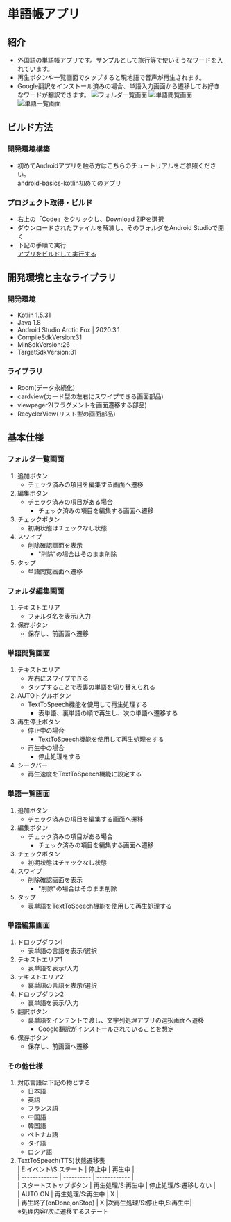 # 単語帳アプリ

## 紹介

- 外国語の単語帳アプリです。サンプルとして旅行等で使いそうなワードを入れています。
- 再生ボタンや一覧画面でタップすると現地語で音声が再生されます。
- Google翻訳をインストール済みの場合、単語入力画面から遷移してお好きなワードが翻訳できます。
![フォルダ一覧画面](https://user-images.githubusercontent.com/96267567/147460171-1195b302-d2de-4652-a16f-cb9d0cab6c9f.png)
![単語閲覧画面](https://user-images.githubusercontent.com/96267567/147460251-65c99511-6d44-40e0-8bb1-5ecce70e9ca2.png)
![単語一覧画面](https://user-images.githubusercontent.com/96267567/147460291-41f5f102-737a-4b34-9bd7-02808e3c3732.png)
## ビルド方法

### 開発環境構築
- 初めてAndroidアプリを触る方はこちらのチュートリアルをご参照ください。  
 android-basics-kotlin[初めてのアプリ](https://developer.android.com/courses/pathways/android-basics-kotlin-two?hl=ja)

### プロジェクト取得・ビルド

- 右上の「Code」をクリックし、Download ZIPを選択
- ダウンロードされたファイルを解凍し、そのフォルダをAndroid Studioで開く
- 下記の手順で実行  
[アプリをビルドして実行する](https://developer.android.com/studio/run)

## 開発環境と主なライブラリ

### 開発環境

- Kotlin 1.5.31
- Java 1.8
- Android Studio Arctic Fox | 2020.3.1
- CompileSdkVersion:31
- MinSdkVersion:26
- TargetSdkVersion:31

### ライブラリ

- Room(データ永続化)
- cardview(カード型の左右にスワイプできる画面部品)
- viewpager2(フラグメントを画面遷移する部品)
- RecyclerView(リスト型の画面部品)

## 基本仕様

### フォルダ一覧画面
  1. 追加ボタン
      - チェック済みの項目を編集する画面へ遷移
  2. 編集ボタン
      - チェック済みの項目がある場合
          - チェック済みの項目を編集する画面へ遷移
  3. チェックボタン
      - 初期状態はチェックなし状態
  4. スワイプ
      - 削除確認画面を表示
          - "削除"の場合はそのまま削除
  4. タップ
      - 単語閲覧画面へ遷移

### フォルダ編集画面
  1. テキストエリア  
      - フォルダ名を表示/入力
  2. 保存ボタン
      - 保存し、前画面へ遷移

### 単語閲覧画面
  1. テキストエリア
      - 左右にスワイプできる
      - タップすることで表裏の単語を切り替えられる
  2. AUTOトグルボタン
      - TextToSpeech機能を使用して再生処理する
          - 表単語、裏単語の順で再生し、次の単語へ遷移する
  3. 再生停止ボタン
      - 停止中の場合
          - TextToSpeech機能を使用して再生処理をする
      - 再生中の場合
          - 停止処理をする
  4. シークバー
      - 再生速度をTextToSpeech機能に設定する

### 単語一覧画面
  1. 追加ボタン
      - チェック済みの項目を編集する画面へ遷移
  2. 編集ボタン
      - チェック済みの項目がある場合
          - チェック済みの項目を編集する画面へ遷移
  3. チェックボタン
      - 初期状態はチェックなし状態
  4. スワイプ
      - 削除確認画面を表示
          - "削除"の場合はそのまま削除
  5. タップ
      - 表単語をTextToSpeech機能を使用して再生処理する

### 単語編集画面
  1. ドロップダウン1
      - 表単語の言語を表示/選択
  2. テキストエリア1
      - 表単語を表示/入力
  3. テキストエリア2
      - 裏単語の言語を表示/選択
  4. ドロップダウン2
      - 裏単語を表示/入力
  5. 翻訳ボタン
      - 裏単語をインテントで渡し、文字列処理アプリの選択画面へ遷移
          - Google翻訳がインストールされていることを想定
  6. 保存ボタン
      - 保存し、前画面へ遷移

### その他仕様
  1. 対応言語は下記の物とする
      - 日本語
      - 英語
      - フランス語
      - 中国語
      - 韓国語
      - ベトナム語
      - タイ語
      - ロシア語
  2. TextToSpeech(TTS)状態遷移表  
| E:イベント\S:ステート | 停止中        | 再生中          |  
| ------------- | ---------- | ------------ |  
| スタートストップボタン   | 再生処理/S:再生中 | 停止処理/S:遷移しない |  
| AUTO ON       | 再生処理/S:再生中 | X            |  
| 再生終了(onDone,onStop)       | X |次再生処理/S:停止中,S:再生中|  
※処理内容/次に遷移するステート


